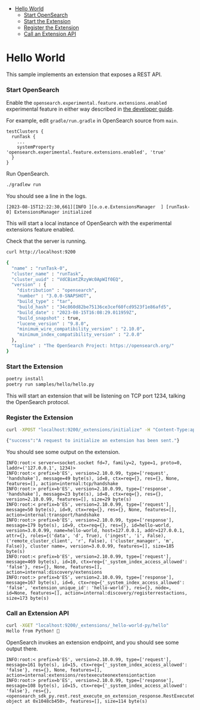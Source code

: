 - [Hello World](#hello-world)
    - [Start OpenSearch](#start-opensearch)
    - [Start the Extension](#start-the-extension)
    - [Register the Extension](#register-the-extension)
    - [Call an Extension API](#call-an-extension-api)

# Hello World

This sample implements an extension that exposes a REST API.

### Start OpenSearch

Enable the `opensearch.experimental.feature.extensions.enabled` experimental feature in either way described in [the developer guide](https://github.com/opensearch-project/opensearch-sdk-java/blob/main/DEVELOPER_GUIDE.md#enable-the-extensions-feature-flag).

For example, edit `gradle/run.gradle` in OpenSearch source from `main`.

```
testClusters {
  runTask {
    ...
    systemProperty 'opensearch.experimental.feature.extensions.enabled', 'true'
  }
}
```

Run OpenSearch.

```bash
./gradlew run
```

You should see a line in the logs.

```
[2023-08-15T12:22:30,661][INFO ][o.o.e.ExtensionsManager  ] [runTask-0] ExtensionsManager initialized
```

This will start a local instance of OpenSearch with the experimental extensions feature enabled.

Check that the server is running.

```bash
curl http://localhost:9200

{
  "name" : "runTask-0",
  "cluster_name" : "runTask",
  "cluster_uuid" : "VdCBimtZRzyWc0ApWIf0EQ",
  "version" : {
    "distribution" : "opensearch",
    "number" : "3.0.0-SNAPSHOT",
    "build_type" : "tar",
    "build_hash" : "34c860d82be75136ce3cef60fcd9523f1e86afd5",
    "build_date" : "2023-08-15T16:08:29.011959Z",
    "build_snapshot" : true,
    "lucene_version" : "9.8.0",
    "minimum_wire_compatibility_version" : "2.10.0",
    "minimum_index_compatibility_version" : "2.0.0"
  },
  "tagline" : "The OpenSearch Project: https://opensearch.org/"
}
```

### Start the Extension

```bash
poetry install
poetry run samples/hello/hello.py
```

This will start an extension that will be listening on TCP port 1234, talking the OpenSearch protocol.

### Register the Extension

```bash
curl -XPOST "localhost:9200/_extensions/initialize" -H "Content-Type:application/json" --data @samples/hello/hello.json

{"success":"A request to initialize an extension has been sent."}
```

You should see some output on the extension.

```
INFO:root:< server=<socket.socket fd=7, family=2, type=1, proto=0, laddr=('127.0.0.1', 1234)>
INFO:root:< prefix=b'ES', version=2.10.0.99, type=['request', 'handshake'], message=49 byte(s), id=8, ctx=req={}, res={}, None, features=[], action=internal:tcp/handshake
INFO:root:> prefix=b'ES', version=2.10.0.99, type=['response', 'handshake'], message=23 byte(s), id=8, ctx=req={}, res={}, version=2.10.0.99, features=[], size=29 byte(s)
INFO:root:< prefix=b'ES', version=2.10.0.99, type=['request'], message=50 byte(s), id=9, ctx=req={}, res={}, None, features=[], action=internal:transport/handshake
INFO:root:> prefix=b'ES', version=2.10.0.99, type=['response'], message=179 byte(s), id=9, ctx=req={}, res={}, id=hello-world, version=3.0.0.99, name=hello-world, host=127.0.0.1, addr=127.0.0.1, attr={}, roles={('data', 'd', True), ('ingest', 'i', False), ('remote_cluster_client', 'r', False), ('cluster_manager', 'm', False)}, cluster name=, version=3.0.0.99, features=[], size=185 byte(s)
INFO:root:< prefix=b'ES', version=2.10.0.99, type=['request'], message=469 byte(s), id=10, ctx=req={'_system_index_access_allowed': 'false'}, res={}, None, features=[], action=internal:discovery/extensions
INFO:root:> prefix=b'ES', version=2.10.0.99, type=['response'], message=167 byte(s), id=6, ctx=req={'_system_index_access_allowed': 'false', 'extension_unique_id': 'hello-world'}, res={}, node=, id=None, features=[], action=internal:discovery/registerrestactions, size=173 byte(s)
```

### Call an Extension API

```bash
curl -XGET "localhost:9200/_extensions/_hello-world-py/hello"
Hello from Python! 👋
```

OpenSearch invokes an extension endpoint, and you should see some output there.

```
INFO:root:< prefix=b'ES', version=2.10.0.99, type=['request'], message=161 byte(s), id=15, ctx=req={'_system_index_access_allowed': 'false'}, res={}, None, features=[], action=internal:extensions/restexecuteonextensiontaction
INFO:root:> prefix=b'ES', version=2.10.0.99, type=['response'], message=108 byte(s), id=15, ctx=req={'_system_index_access_allowed': 'false'}, res={}, <opensearch_sdk_py.rest.rest_execute_on_extension_response.RestExecuteOnExtensionResponse object at 0x1048cb450>, features=[], size=114 byte(s)
```
